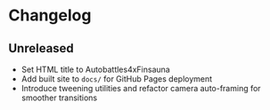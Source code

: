 # Changelog

## Unreleased
- Set HTML title to Autobattles4xFinsauna
- Add built site to `docs/` for GitHub Pages deployment
- Introduce tweening utilities and refactor camera auto-framing for smoother transitions
